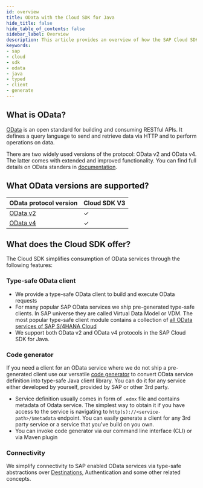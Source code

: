 ```yaml
---
id: overview
title: OData with the Cloud SDK for Java
hide_title: false
hide_table_of_contents: false
sidebar_label: Overview
description: This article provides an overview of how the SAP Cloud SDK for Java supports connecting to OData services.
keywords:
- sap
- cloud
- sdk
- odata
- java
- typed
- client
- generate
---
```


## What is OData?

[OData](https://www.odata.org/) is an open standard for building and consuming RESTful APIs. It defines a query language to send and retrieve data via HTTP and to perform operations on data.

There are two widely used versions of the protocol: OData v2 and OData v4. The latter comes with extended and improved functionality. You can find full details on OData standers in [documentation](https://www.odata.org/documentation/).

## What OData versions are supported?
| OData protocol version                                           | Cloud SDK V3 |
|------------------------------------------------------------------|--------------|
| [OData v2](use-typed-odata-v2-client-in-sap-cloud-sdk-for-java)  | &#10003;     |
| [OData v4](use-typed-odata-v4-client-in-sap-cloud-sdk-for-java ) | &#10003;     |


## What does the Cloud SDK offer?

The Cloud SDK simplifies consumption of OData services through the following features:

### Type-safe OData client

- We provide a type-safe OData client to build and execute OData requests
- For many popular SAP OData services we ship pre-generated type-safe clients. In SAP universe they are called Virtual Data Model or VDM. The most popular type-safe client module contains a collection of [all OData services of SAP S/4HANA Cloud](https://api.sap.com/package/SAPS4HANACloud?section=Artifacts)
- We support both OData v2 and OData v4 protocols in the SAP Cloud SDK for Java.

### Code generator

If you need a client for an OData service where we do not ship a pre-generated client use our versatile [code generator](../generate-typed-odata-v2-and-v4-client-for-java) to convert OData service definition into type-safe Java client library. You can do it for any service either developed by yourself, provided by SAP or other 3rd party.

- Service definition usually comes in form of `.edmx` file and contains metadata of Odata service. The simplest way to obtain it if you have access to the service is navigating to `http(s)://<service-path>/$metadata` endpoint. You can easily generate a client for any 3rd party service or a service that you've build on you own.
- You can invoke code generator via our command line interface (CLI) or via Maven plugin

### Connectivity

We simplify connectivity to SAP enabled OData services via type-safe abstractions over [Destinations](../connectivity/sdk-connectivity-destination-service), Authentication and some other related concepts.
